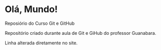 # Olá, Mundo!
 Reposiório do Curso Git e GitHub

Repositório criado durante aula de Git e GiHub do professor Guanabara.

Linha alterada diretamente no site.
